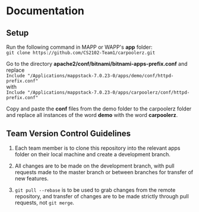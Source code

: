 # **Documentation**

## **Setup**
Run the following command in MAPP or WAPP's **app** folder: <br>
`git clone https://github.com/CS2102-Team1/carpoolerz.git`

Go to the directory **apache2/conf/bitnami/bitnami-apps-prefix.conf** and replace <br>
`Include "/Applications/mappstack-7.0.23-0/apps/demo/conf/httpd-prefix.conf"`
<br> with <br>
`Include "/Applications/mappstack-7.0.23-0/apps/carpoolerz/conf/httpd-prefix.conf"`

Copy and paste the **conf** files from the demo folder to the carpoolerz folder and replace all instances of the word **demo** with the word **carpoolerz**.

## **Team Version Control Guidelines**
1. Each team member is to clone this repository into the relevant apps folder on their local machine and create a development branch.

2. All changes are to be made on the development branch, with pull requests made to the master branch or between branches for transfer of new features.

3. `git pull --rebase` is to be used to grab changes from the remote repository, and transfer of changes are to be made strictly through pull requests, not `git merge`.
